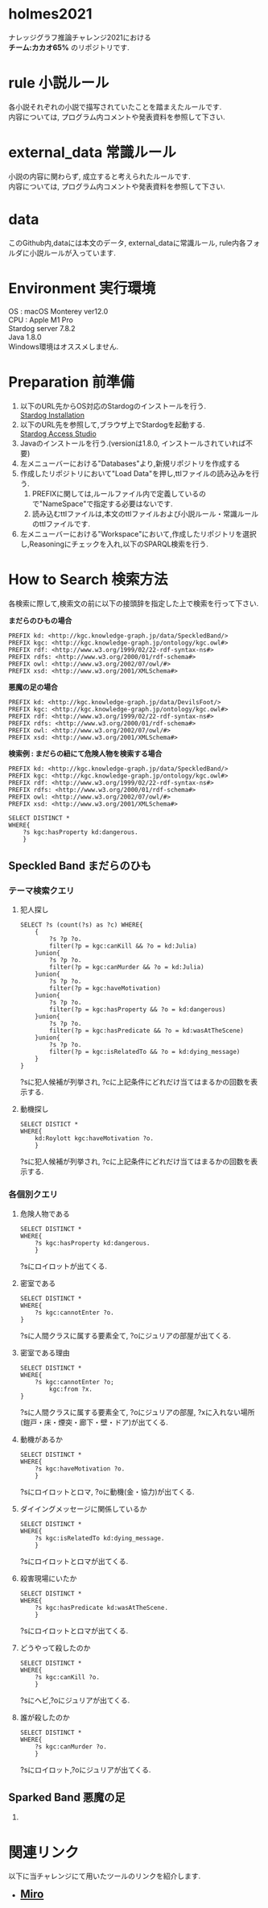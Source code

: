 # holmes2021
ナレッジグラフ推論チャレンジ2021における  
**チーム:カカオ65%** のリポジトリです. 

# rule 小説ルール
各小説それぞれの小説で描写されていたことを踏まえたルールです.  
内容については, プログラム内コメントや発表資料を参照して下さい.

# external_data 常識ルール
小説の内容に関わらず, 成立すると考えられたルールです.  
内容については, プログラム内コメントや発表資料を参照して下さい.

# data 
このGithub内,dataには本文のデータ, external_dataに常識ルール, rule内各フォルダに小説ルールが入っています.  


# Environment 実行環境
OS : macOS Monterey ver12.0  
CPU : Apple M1 Pro  
Stardog server 7.8.2  
Java 1.8.0  
Windows環境はオススメしません.  

# Preparation 前準備
 1. 以下のURL先からOS対応のStardogのインストールを行う.  
    [Stardog Installation](https://docs.stardog.com/get-started/install-stardog/)
 2. 以下のURL先を参照して,ブラウザ上でStardogを起動する.  
    [Stardog Access Studio](https://docs.stardog.com/get-started/access-studio)  
 3. Javaのインストールを行う.(versionは1.8.0, インストールされていれば不要) 
 3. 左メニューバーにおける"Databases"より,新規リポジトリを作成する
 4. 作成したリポジトリにおいて"Load Data"を押し,ttlファイルの読み込みを行う.  
    1. PREFIXに関しては,ルールファイル内で定義しているので"NameSpace"で指定する必要はないです.   
    2. 読み込むttlファイルは,本文のttlファイルおよび小説ルール・常識ルールのttlファイルです.
 5. 左メニューバーにおける"Workspace"において,作成したリポジトリを選択し,Reasoningにチェックを入れ,以下のSPARQL検索を行う.


# How to Search 検索方法   
各検索に際して,検索文の前に以下の接頭辞を指定した上で検索を行って下さい.  
  
**まだらのひもの場合**
```
PREFIX kd: <http://kgc.knowledge-graph.jp/data/SpeckledBand/> 
PREFIX kgc: <http://kgc.knowledge-graph.jp/ontology/kgc.owl#>
PREFIX rdf: <http://www.w3.org/1999/02/22-rdf-syntax-ns#>
PREFIX rdfs: <http://www.w3.org/2000/01/rdf-schema#>
PREFIX owl: <http://www.w3.org/2002/07/owl/#>
PREFIX xsd: <http://www.w3.org/2001/XMLSchema#>
```
  
**悪魔の足の場合**
```
PREFIX kd: <http://kgc.knowledge-graph.jp/data/DevilsFoot/> 
PREFIX kgc: <http://kgc.knowledge-graph.jp/ontology/kgc.owl#>
PREFIX rdf: <http://www.w3.org/1999/02/22-rdf-syntax-ns#>
PREFIX rdfs: <http://www.w3.org/2000/01/rdf-schema#>
PREFIX owl: <http://www.w3.org/2002/07/owl/#>
PREFIX xsd: <http://www.w3.org/2001/XMLSchema#>
```  
  
**検索例 : まだらの紐にて危険人物を検索する場合**
```
PREFIX kd: <http://kgc.knowledge-graph.jp/data/SpeckledBand/> 
PREFIX kgc: <http://kgc.knowledge-graph.jp/ontology/kgc.owl#>
PREFIX rdf: <http://www.w3.org/1999/02/22-rdf-syntax-ns#>
PREFIX rdfs: <http://www.w3.org/2000/01/rdf-schema#>
PREFIX owl: <http://www.w3.org/2002/07/owl/#>
PREFIX xsd: <http://www.w3.org/2001/XMLSchema#>

SELECT DISTINCT *
WHERE{
    ?s kgc:hasProperty kd:dangerous.
    }
````



## Speckled Band まだらのひも
### テーマ検索クエリ  
1. 犯人探し
   ```
   SELECT ?s (count(?s) as ?c) WHERE{
       {
           ?s ?p ?o.
           filter(?p = kgc:canKill && ?o = kd:Julia)
       }union{
           ?s ?p ?o.
           filter(?p = kgc:canMurder && ?o = kd:Julia)   
       }union{
           ?s ?p ?o.
           filter(?p = kgc:haveMotivation) 
       }union{
           ?s ?p ?o.
           filter(?p = kgc:hasProperty && ?o = kd:dangerous) 
       }union{
           ?s ?p ?o.
           filter(?p = kgc:hasPredicate && ?o = kd:wasAtTheScene) 
       }union{
           ?s ?p ?o.
           filter(?p = kgc:isRelatedTo && ?o = kd:dying_message) 
       }
   }
   ```
   ?sに犯人候補が列挙され, ?cに上記条件にどれだけ当てはまるかの回数を表示する.

2. 動機探し
   ```
   SELECT DISTICT * 
   WHERE{
       kd:Roylott kgc:haveMotivation ?o.
       }
   ```
   ?sに犯人候補が列挙され, ?cに上記条件にどれだけ当てはまるかの回数を表示する.
   
### 各個別クエリ
1. 危険人物である
    ```
    SELECT DISTINCT *
    WHERE{
        ?s kgc:hasProperty kd:dangerous.
        }
    ```  
    ?sにロイロットが出てくる.
  
2. 密室である
    ```
    SELECT DISTINCT *
    WHERE{
        ?s kgc:cannotEnter ?o.
    }
    ```  
    ?sに人間クラスに属する要素全て, ?oにジュリアの部屋が出てくる.

3. 密室である理由
    ```
    SELECT DISTINCT *
    WHERE{
        ?s kgc:cannotEnter ?o;
            kgc:from ?x.
    }
    ```  
    ?sに人間クラスに属する要素全て, ?oにジュリアの部屋, ?xに入れない場所(鎧戸・床・煙突・廊下・壁・ドア)が出てくる.

4. 動機があるか
    ```
    SELECT DISTINCT *
    WHERE{
        ?s kgc:haveMotivation ?o.
        }
    ```  
    ?sにロイロットとロマ, ?oに動機(金・協力)が出てくる.

5. ダイイングメッセージに関係しているか
    ```
    SELECT DISTINCT *
    WHERE{
        ?s kgc:isRelatedTo kd:dying_message.
        }
    ```  
    ?sにロイロットとロマが出てくる.

6. 殺害現場にいたか
    ```
    SELECT DISTINCT *
    WHERE{
        ?s kgc:hasPredicate kd:wasAtTheScene.
        }
    ```  
    ?sにロイロットとロマが出てくる.

7. どうやって殺したのか
    ```
    SELECT DISTINCT *
    WHERE{
        ?s kgc:canKill ?o.
        }
    ```  
    ?sにヘビ,?oにジュリアが出てくる.


8. 誰が殺したのか
    ```
    SELECT DISTINCT *
    WHERE{
        ?s kgc:canMurder ?o.
        }
    ``` 
    ?sにロイロット,?oにジュリアが出てくる.  
  
## Sparked Band 悪魔の足
1. 




# 関連リンク
以下に当チャレンジにて用いたツールのリンクを紹介します.  


 - <span style = 'font-size:150%'>[**Miro**](
https://miro.com/app/board/uXjVOY2VrOc=/?invite_link_id=111838331320)</span>
